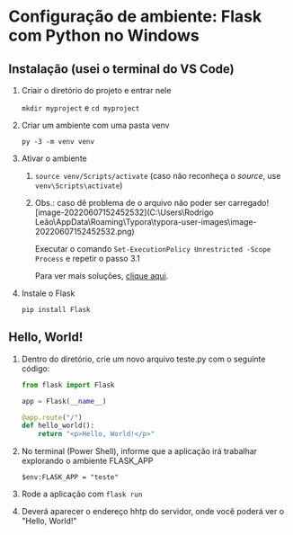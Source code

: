 # Configuração de ambiente: Flask com Python no Windows

## Instalação (usei o terminal do VS Code)

1. Criair o diretório do projeto e entrar nele

   `mkdir myproject`  e  `cd myproject`

2. Criar um ambiente com uma pasta venv

   `py -3 -m venv venv`

3. Ativar o ambiente

   1. `source venv/Scripts/activate` (caso não reconheça o _source_, use `venv\Scripts\activate`)

   2. Obs.: caso dê problema de o arquivo não poder ser carregado![image-20220607152452532](C:\Users\Rodrigo Leão\AppData\Roaming\Typora\typora-user-images\image-20220607152452532.png)

      Executar o comando `Set-ExecutionPolicy Unrestricted -Scope Process` e repetir o passo 3.1

      Para ver mais soluções, [clique aqui](https://stackoverflow.com/questions/18713086/virtualenv-wont-activate-on-windows).

4. Instale o Flask

   `pip install Flask`



## Hello, World!

1. Dentro do diretório, crie um novo arquivo teste.py com o seguinte código:

   ```python
   from flask import Flask
   
   app = Flask(__name__)
   
   @app.route("/")
   def hello_world():
       return "<p>Hello, World!</p>"
   ```

2. No terminal (Power Shell), informe que a aplicação irá trabalhar explorando o ambiente FLASK_APP

   `$env:FLASK_APP = "teste"` 

3. Rode a aplicação com `flask run`
4. Deverá aparecer o endereço hhtp do servidor, onde você poderá ver o "Hello, World!"